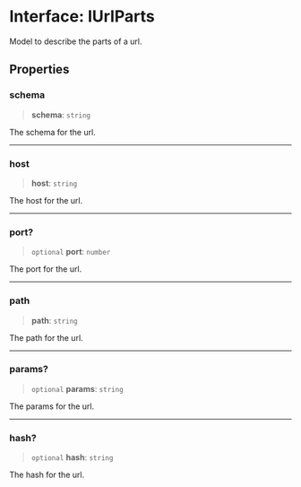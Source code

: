# Interface: IUrlParts

Model to describe the parts of a url.

## Properties

### schema

> **schema**: `string`

The schema for the url.

***

### host

> **host**: `string`

The host for the url.

***

### port?

> `optional` **port**: `number`

The port for the url.

***

### path

> **path**: `string`

The path for the url.

***

### params?

> `optional` **params**: `string`

The params for the url.

***

### hash?

> `optional` **hash**: `string`

The hash for the url.
